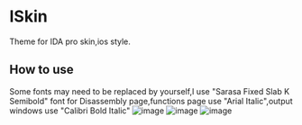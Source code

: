 # ISkin
Theme for IDA pro skin,ios style.
## How to use
Some fonts may need to be replaced by yourself,I use "Sarasa Fixed Slab K Semibold" font for Disassembly page,functions page use "Arial Italic",output windows use "Calibri Bold Italic"
![image](https://github.com/user-attachments/assets/657f748b-1cf6-444c-91d9-cba38a5483c9)
![image](https://github.com/user-attachments/assets/65467486-6c0c-4633-9dc6-f97ee7e2c6ed)
![image](https://github.com/user-attachments/assets/d076f5c9-c965-41b2-95cc-e1d9a0e599c1)
